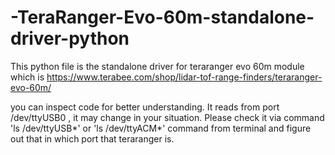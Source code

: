 # -TeraRanger-Evo-60m-standalone-driver-python
This python file is the standalone driver for teraranger evo 60m module which is https://www.terabee.com/shop/lidar-tof-range-finders/teraranger-evo-60m/

you can inspect code for better understanding. It reads from port /dev/ttyUSB0 , it may change in your situation. Please check it via command 'ls /dev/ttyUSB*' or 'ls /dev/ttyACM*' command from terminal and figure out that in which port that teraranger is.
